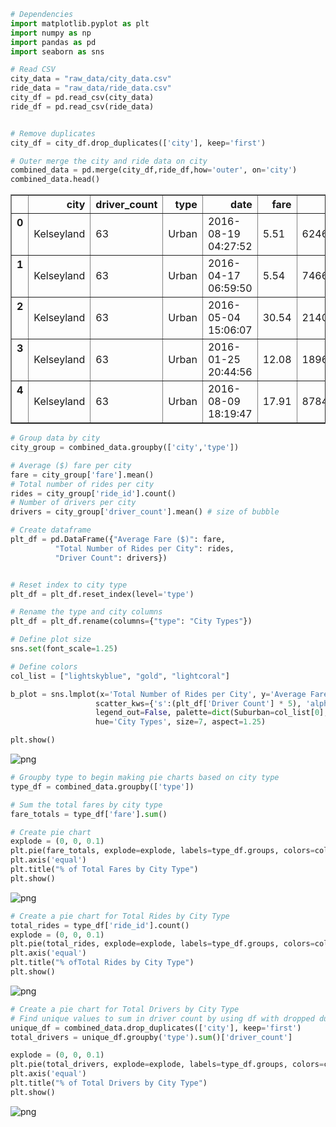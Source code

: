 

```python
# Dependencies
import matplotlib.pyplot as plt
import numpy as np
import pandas as pd
import seaborn as sns
```


```python
# Read CSV
city_data = "raw_data/city_data.csv"
ride_data = "raw_data/ride_data.csv"
city_df = pd.read_csv(city_data)
ride_df = pd.read_csv(ride_data)


# Remove duplicates
city_df = city_df.drop_duplicates(['city'], keep='first')

```


```python
# Outer merge the city and ride data on city
combined_data = pd.merge(city_df,ride_df,how='outer', on='city')
combined_data.head()
```




<div>
<style>
    .dataframe thead tr:only-child th {
        text-align: right;
    }

    .dataframe thead th {
        text-align: left;
    }

    .dataframe tbody tr th {
        vertical-align: top;
    }
</style>
<table border="1" class="dataframe">
  <thead>
    <tr style="text-align: right;">
      <th></th>
      <th>city</th>
      <th>driver_count</th>
      <th>type</th>
      <th>date</th>
      <th>fare</th>
      <th>ride_id</th>
    </tr>
  </thead>
  <tbody>
    <tr>
      <th>0</th>
      <td>Kelseyland</td>
      <td>63</td>
      <td>Urban</td>
      <td>2016-08-19 04:27:52</td>
      <td>5.51</td>
      <td>6246006544795</td>
    </tr>
    <tr>
      <th>1</th>
      <td>Kelseyland</td>
      <td>63</td>
      <td>Urban</td>
      <td>2016-04-17 06:59:50</td>
      <td>5.54</td>
      <td>7466473222333</td>
    </tr>
    <tr>
      <th>2</th>
      <td>Kelseyland</td>
      <td>63</td>
      <td>Urban</td>
      <td>2016-05-04 15:06:07</td>
      <td>30.54</td>
      <td>2140501382736</td>
    </tr>
    <tr>
      <th>3</th>
      <td>Kelseyland</td>
      <td>63</td>
      <td>Urban</td>
      <td>2016-01-25 20:44:56</td>
      <td>12.08</td>
      <td>1896987891309</td>
    </tr>
    <tr>
      <th>4</th>
      <td>Kelseyland</td>
      <td>63</td>
      <td>Urban</td>
      <td>2016-08-09 18:19:47</td>
      <td>17.91</td>
      <td>8784212854829</td>
    </tr>
  </tbody>
</table>
</div>




```python
# Group data by city
city_group = combined_data.groupby(['city','type'])

# Average ($) fare per city
fare = city_group['fare'].mean()
# Total number of rides per city
rides = city_group['ride_id'].count()
# Number of drivers per city
drivers = city_group['driver_count'].mean() # size of bubble

# Create dataframe
plt_df = pd.DataFrame({"Average Fare ($)": fare,
          "Total Number of Rides per City": rides,
          "Driver Count": drivers})


# Reset index to city type
plt_df = plt_df.reset_index(level='type')

# Rename the type and city columns
plt_df = plt_df.rename(columns={"type": "City Types"})
```


```python
# Define plot size
sns.set(font_scale=1.25)

# Define colors
col_list = ["lightskyblue", "gold", "lightcoral"]

b_plot = sns.lmplot(x='Total Number of Rides per City', y='Average Fare ($)', data=plt_df, fit_reg=False, 
                   scatter_kws={'s':(plt_df['Driver Count'] * 5), 'alpha':1, 'linewidths':1, 'edgecolor':'k'}, 
                   legend_out=False, palette=dict(Suburban=col_list[0], Rural=col_list[1], Urban=col_list[2]),
                   hue='City Types', size=7, aspect=1.25)

plt.show()
```


![png](output_4_0.png)



```python
# Groupby type to begin making pie charts based on city type
type_df = combined_data.groupby(['type'])

# Sum the total fares by city type
fare_totals = type_df['fare'].sum()

# Create pie chart
explode = (0, 0, 0.1)
plt.pie(fare_totals, explode=explode, labels=type_df.groups, colors=col_list, autopct='%1.1f%%', shadow=True, startangle=140)
plt.axis('equal')
plt.title("% of Total Fares by City Type")
plt.show()
```


![png](output_5_0.png)



```python
# Create a pie chart for Total Rides by City Type
total_rides = type_df['ride_id'].count()
explode = (0, 0, 0.1)
plt.pie(total_rides, explode=explode, labels=type_df.groups, colors=col_list, autopct='%1.1f%%', shadow=True, startangle=140)
plt.axis('equal')
plt.title("% ofTotal Rides by City Type")
plt.show()
```


![png](output_6_0.png)



```python
# Create a pie chart for Total Drivers by City Type
# Find unique values to sum in driver count by using df with dropped duplicates
unique_df = combined_data.drop_duplicates(['city'], keep='first')
total_drivers = unique_df.groupby('type').sum()['driver_count']

explode = (0, 0, 0.1)
plt.pie(total_drivers, explode=explode, labels=type_df.groups, colors=col_list, autopct='%1.1f%%', shadow=True, startangle=140)
plt.axis('equal')
plt.title("% of Total Drivers by City Type")
plt.show()
```


![png](output_7_0.png)

